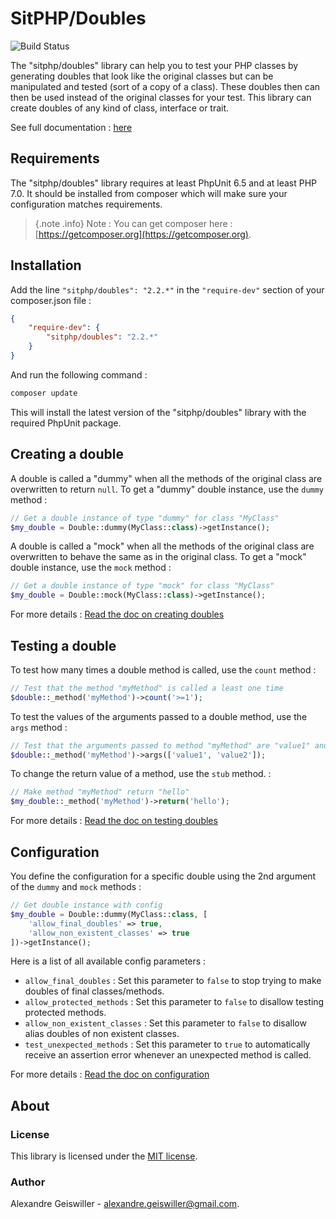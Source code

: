 # SitPHP/Doubles

![Build Status](https://travis-ci.org/sitphp/doubles.svg?branch=master)

The "sitphp/doubles" library can help you to test your PHP classes by generating doubles that look like the original classes but can be manipulated and tested (sort of a copy of a class). These doubles then can then be used instead of the original classes for your test. This library can create doubles of any kind of class, interface or trait. 

See full documentation : [here](https://sitphp.com/doubles/doc/intro)


## Requirements
The "sitphp/doubles" library requires at least PhpUnit 6.5 and at least PHP 7.0. It should be installed from composer which will make sure your configuration matches requirements.
 > {.note .info} Note : You can get composer here : [https://getcomposer.org](https://getcomposer.org).

## Installation

Add the line `"sitphp/doubles": "2.2.*"` in the `"require-dev"` section of your composer.json file :

```json
{
    "require-dev": {
        "sitphp/doubles": "2.2.*"
    }
}
```

And run the following command :

```bash    
composer update
```
    
This will install the latest version of the "sitphp/doubles" library with the required PhpUnit package.

## Creating a double

A double is called a "dummy" when all the methods of the original class are overwritten to return `null`. To get a "dummy" double instance, use the `dummy` method :

```php
// Get a double instance of type "dummy" for class "MyClass"
$my_double = Double::dummy(MyClass::class)->getInstance();
```

A double is called a "mock" when all the methods of the original class are overwritten to behave the same as in the original class. To get a "mock" double instance, use the `mock` method :
   
```php
// Get a double instance of type "mock" for class "MyClass"
$my_double = Double::mock(MyClass::class)->getInstance();
```
   
For more details : [Read the doc on creating doubles](doc/03_creating_doubles.md)

## Testing a double
To test how many times a double method is called, use the `count` method :
    
```php
// Test that the method "myMethod" is called a least one time
$double::_method('myMethod')->count('>=1');
```

To test the values of the arguments passed to a double method, use the `args` method :

```php
// Test that the arguments passed to method "myMethod" are "value1" and "value2"
$double::_method('myMethod')->args(['value1', 'value2']);
```

To change the return value of a method, use the `stub` method. :
    
```php
// Make method "myMethod" return "hello"
$my_double::_method('myMethod')->return('hello');
```

For more details : [Read the doc on testing doubles](doc/04_testing_doubles.md)

## Configuration

You define the configuration for a specific double using the 2nd argument of the `dummy` and `mock` methods :</p>

```php
// Get double instance with config
$my_double = Double::dummy(MyClass::class, [
    'allow_final_doubles' => true,
    'allow_non_existent_classes' => true
])->getInstance();
```
	
Here is a list of all available config parameters :

- `allow_final_doubles` : Set this parameter to `false` to stop trying to make doubles of final classes/methods.
- `allow_protected_methods` : Set this parameter to `false` to disallow testing protected methods.
- `allow_non_existent_classes` : Set this parameter to `false` to disallow alias doubles of non existent classes.
- `test_unexpected_methods` : Set this parameter to `true` to automatically receive an assertion error whenever an unexpected method is called.
 
For more details : [Read the doc on configuration](doc/05_configuration.md)

## About

### License
This library is licensed under the [MIT license](https://opensource.org/licenses/MIT).

### Author
Alexandre Geiswiller - [alexandre.geiswiller@gmail.com](mailto:alexandre.geiswiller@gmail.com).